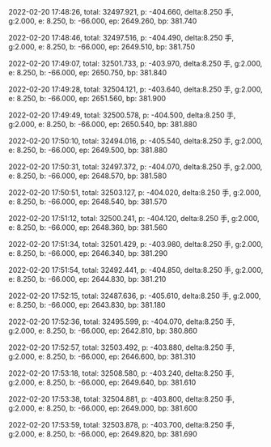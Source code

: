 2022-02-20 17:48:26, total: 32497.921, p: -404.660, delta:8.250 手, g:2.000, e: 8.250, b: -66.000, ep: 2649.260, bp: 381.740

2022-02-20 17:48:46, total: 32497.516, p: -404.490, delta:8.250 手, g:2.000, e: 8.250, b: -66.000, ep: 2649.510, bp: 381.750

2022-02-20 17:49:07, total: 32501.733, p: -403.970, delta:8.250 手, g:2.000, e: 8.250, b: -66.000, ep: 2650.750, bp: 381.840

2022-02-20 17:49:28, total: 32504.121, p: -403.640, delta:8.250 手, g:2.000, e: 8.250, b: -66.000, ep: 2651.560, bp: 381.900

2022-02-20 17:49:49, total: 32500.578, p: -404.500, delta:8.250 手, g:2.000, e: 8.250, b: -66.000, ep: 2650.540, bp: 381.880

2022-02-20 17:50:10, total: 32494.016, p: -405.540, delta:8.250 手, g:2.000, e: 8.250, b: -66.000, ep: 2649.500, bp: 381.880

2022-02-20 17:50:31, total: 32497.372, p: -404.070, delta:8.250 手, g:2.000, e: 8.250, b: -66.000, ep: 2648.570, bp: 381.580

2022-02-20 17:50:51, total: 32503.127, p: -404.020, delta:8.250 手, g:2.000, e: 8.250, b: -66.000, ep: 2648.540, bp: 381.570

2022-02-20 17:51:12, total: 32500.241, p: -404.120, delta:8.250 手, g:2.000, e: 8.250, b: -66.000, ep: 2648.360, bp: 381.560

2022-02-20 17:51:34, total: 32501.429, p: -403.980, delta:8.250 手, g:2.000, e: 8.250, b: -66.000, ep: 2646.340, bp: 381.290

2022-02-20 17:51:54, total: 32492.441, p: -404.850, delta:8.250 手, g:2.000, e: 8.250, b: -66.000, ep: 2644.830, bp: 381.210

2022-02-20 17:52:15, total: 32487.636, p: -405.610, delta:8.250 手, g:2.000, e: 8.250, b: -66.000, ep: 2643.830, bp: 381.180

2022-02-20 17:52:36, total: 32495.599, p: -404.070, delta:8.250 手, g:2.000, e: 8.250, b: -66.000, ep: 2642.810, bp: 380.860

2022-02-20 17:52:57, total: 32503.492, p: -403.880, delta:8.250 手, g:2.000, e: 8.250, b: -66.000, ep: 2646.600, bp: 381.310

2022-02-20 17:53:18, total: 32508.580, p: -403.240, delta:8.250 手, g:2.000, e: 8.250, b: -66.000, ep: 2649.640, bp: 381.610

2022-02-20 17:53:38, total: 32504.881, p: -403.800, delta:8.250 手, g:2.000, e: 8.250, b: -66.000, ep: 2649.000, bp: 381.600

2022-02-20 17:53:59, total: 32503.878, p: -403.700, delta:8.250 手, g:2.000, e: 8.250, b: -66.000, ep: 2649.820, bp: 381.690